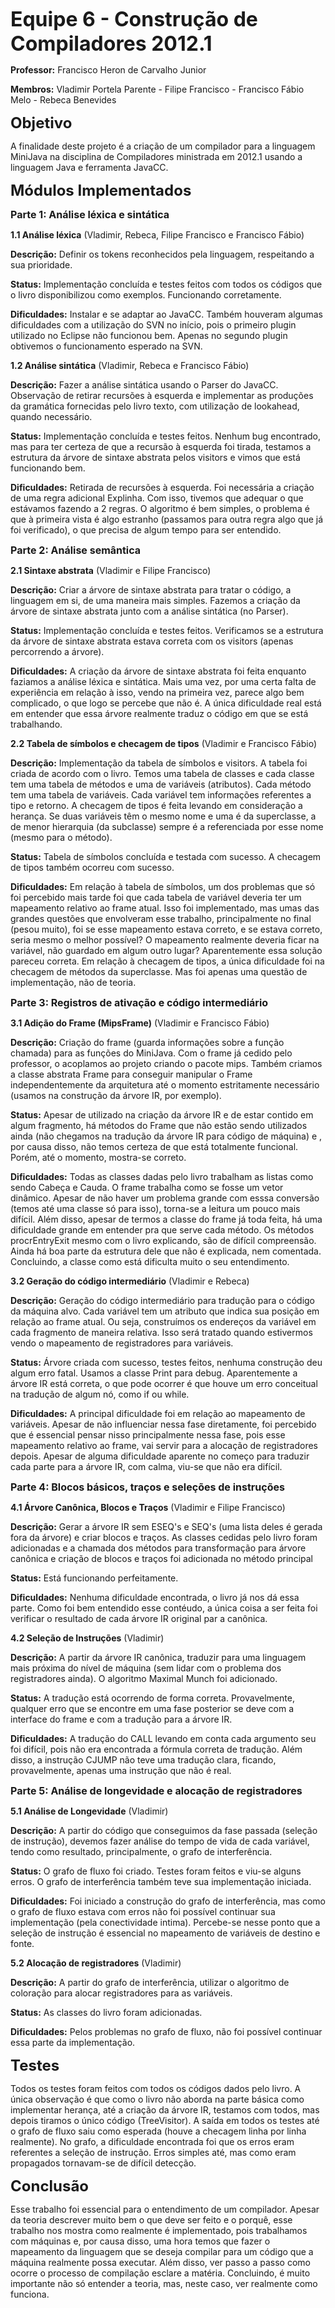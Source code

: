 <font size='6'><b>Equipe 6 - Construção de Compiladores 2012.1</b></font>

<b>Professor:</b>
Francisco Heron de Carvalho Junior

<b>Membros:</b>
Vladimir Portela Parente -
Filipe Francisco -
Francisco Fábio Melo -
Rebeca Benevides

<font size='5'><b>Objetivo</b></font>

A finalidade deste projeto é a criação de um compilador para a linguagem MiniJava na disciplina de Compiladores ministrada em 2012.1 usando a linguagem Java e ferramenta JavaCC.


<font size='5'><b>Módulos Implementados</b></font>


<font size='3'><b>Parte 1: Análise léxica e sintática</b></font>

<b>1.1 Análise léxica</b> (Vladimir, Rebeca, Filipe Francisco e Francisco Fábio)

<b>Descrição:</b> Definir os tokens reconhecidos pela linguagem, respeitando a sua prioridade.

<b>Status:</b> Implementação concluída e testes feitos com todos os códigos que o livro disponibilizou como exemplos. Funcionando corretamente.

<b>Dificuldades:</b> Instalar e se adaptar ao JavaCC. Também houveram algumas dificuldades com a utilização do SVN no início, pois o primeiro plugin utilizado no Eclipse não funcionou bem. Apenas no segundo plugin obtivemos o funcionamento esperado na SVN.

<b>1.2 Análise sintática</b> (Vladimir, Rebeca e Francisco Fábio)

<b>Descrição:</b> Fazer a análise sintática usando o Parser do JavaCC.
Observação de retirar recursões à esquerda e implementar as produções da gramática fornecidas pelo livro texto, com utilização de lookahead, quando necessário.

<b>Status:</b> Implementação concluída e testes feitos. Nenhum bug encontrado, mas para ter certeza de que a recursão à esquerda foi tirada, testamos a estrutura da árvore de sintaxe abstrata pelos visitors e vimos que está funcionando bem.

<b>Dificuldades:</b> Retirada de recursões à esquerda. Foi necessária a criação de uma regra adicional Explinha. Com isso, tivemos que adequar o que estávamos fazendo a 2 regras. O algoritmo é bem simples, o problema é que à primeira vista é algo estranho (passamos para outra regra algo que já foi verificado), o que precisa de algum tempo para ser entendido.

<font size='3'><b>Parte 2: Análise semântica</b></font>

<b>2.1 Sintaxe abstrata</b> (Vladimir e Filipe Francisco)

<b>Descrição:</b> Criar a árvore de sintaxe abstrata para tratar o código, a linguagem em si, de uma maneira mais simples. Fazemos a criação da árvore de sintaxe abstrata junto com a análise sintática (no Parser).

<b>Status:</b> Implementação concluída e testes feitos. Verificamos se a estrutura da árvore de sintaxe abstrata estava correta com os visitors (apenas percorrendo a árvore).

<b>Dificuldades:</b> A criação da árvore de sintaxe abstrata foi feita enquanto faziamos a análise léxica e sintática. Mais uma vez, por uma certa falta de experiência em relação à isso, vendo na primeira vez, parece algo bem complicado, o que logo se percebe que não é. A única dificuldade real está em entender que essa árvore realmente traduz o código em que se está trabalhando.

<b>2.2 Tabela de símbolos e checagem de tipos</b> (Vladimir e Francisco Fábio)

<b>Descrição:</b> Implementação da tabela de símbolos e visitors. A tabela foi criada de acordo com o livro. Temos uma tabela de classes e cada classe tem uma tabela de métodos e uma de variáveis (atributos). Cada método tem uma tabela de variáveis. Cada variável tem informações referentes a tipo e retorno. A checagem de tipos é feita levando em consideração a herança. Se duas variáveis têm o mesmo nome e uma é da superclasse, a de menor hierarquia (da subclasse) sempre é a referenciada por esse nome (mesmo para o método).

<b>Status:</b> Tabela de símbolos concluída e testada com sucesso. A checagem de tipos também ocorreu com sucesso.

<b>Dificuldades:</b> Em relação à tabela de símbolos, um dos problemas que só foi percebido mais tarde foi que cada tabela de variável deveria ter um mapeamento relativo ao frame atual. Isso foi implementado, mas umas das grandes questões que envolveram esse trabalho, principalmente no final (pesou muito), foi se esse mapeamento estava correto, e se estava correto, seria mesmo o melhor possível? O mapeamento realmente deveria ficar na variável, não guardado em algum outro lugar? Aparentemente essa solução pareceu correta.
Em relação à checagem de tipos, a única dificuldade foi na checagem de métodos da superclasse. Mas foi apenas uma questão de implementação, não de teoria.

<font size='3'><b>Parte 3: Registros de ativação e código intermediário</b></font>

<b>3.1 Adição do Frame (MipsFrame)</b> (Vladimir e Francisco Fábio)

<b>Descrição:</b> Criação do frame (guarda informações sobre a função chamada) para as funções do MiniJava. Com o frame já cedido pelo professor, o acoplamos ao projeto criando o pacote mips. Também criamos a classe abstrata Frame para conseguir manipular o Frame independentemente da arquitetura até o momento estritamente necessário (usamos na construção da árvore IR, por exemplo).

<b>Status:</b> Apesar de utilizado na criação da árvore IR e de estar contido em algum fragmento, há métodos do Frame que não estão sendo utilizados ainda (não chegamos na tradução da árvore IR para código de máquina) e , por causa disso, não temos certeza de que está totalmente funcional. Porém, até o momento, mostra-se correto.

<b>Dificuldades:</b> Todas as classes dadas pelo livro trabalham as listas como sendo Cabeça e Cauda. O frame trabalha como se fosse um vetor dinâmico. Apesar de não haver um problema grande com esssa conversão (temos até uma classe só para isso), torna-se a leitura um pouco mais difícil. Além disso, apesar de termos a classe do frame já toda feita, há uma dificuldade grande em entender pra que serve cada método. Os métodos procrEntryExit mesmo com o livro explicando, são de difícil compreensão. Ainda há boa parte da estrutura dele que não é explicada, nem comentada. Concluindo, a classe como está dificulta muito o seu entendimento.

<b>3.2 Geração do código intermediário</b> (Vladimir e Rebeca)

<b>Descrição:</b> Geração do código intermediário para tradução para o código da máquina alvo. Cada variável tem um atributo que indica sua posição em relação ao frame atual. Ou seja, construímos os endereços da variável em cada fragmento de maneira relativa. Isso será tratado quando estivermos vendo o mapeamento de registradores para variáveis.

<b>Status:</b> Árvore criada com sucesso, testes feitos, nenhuma construção deu algum erro fatal. Usamos a classe Print para debug. Aparentemente a árvore IR está correta, o que pode ocorrer é que houve um erro conceitual na tradução de algum nó, como if ou while.

<b>Dificuldades:</b> A principal dificuldade foi em relação ao mapeamento de variáveis. Apesar de não influenciar nessa fase diretamente, foi percebido que é essencial pensar nisso principalmente nessa fase, pois esse mapeamento relativo ao frame, vai servir para a alocação de registradores depois. Apesar de alguma dificuldade aparente no começo para traduzir cada parte para a árvore IR, com calma, viu-se que não era difícil.

<font size='3'><b>Parte 4: Blocos básicos, traços e seleções de instruções</b></font>

<b>4.1 Árvore Canônica, Blocos e Traços</b> (Vladimir e Filipe Francisco)

<b>Descrição:</b> Gerar a árvore IR sem ESEQ's e SEQ's (uma lista deles é gerada fora da árvore) e criar blocos e traços. As classes cedidas pelo livro foram adicionadas e a chamada dos métodos para transformação para árvore canônica e criação de blocos e traços foi adicionada no método principal

<b>Status:</b> Está funcionando perfeitamente.

<b>Dificuldades:</b> Nenhuma dificuldade encontrada, o livro já nos dá essa parte. Como foi bem entendido esse contéudo, a única coisa a ser feita foi verificar o resultado de cada árvore IR original par a canônica.

<b>4.2 Seleção de Instruções</b> (Vladimir)

<b>Descrição:</b> A partir da árvore IR canônica, traduzir para uma linguagem mais próxima do nível de máquina (sem lidar com o problema dos registradores ainda). O algoritmo Maximal Munch foi adicionado.

<b>Status:</b> A tradução está ocorrendo de forma correta. Provavelmente, qualquer erro que se encontre em uma fase posterior se deve com a interface do frame e com a tradução para a árvore IR.

<b>Dificuldades:</b> A tradução do CALL levando em conta cada argumento seu foi difícil, pois não era encontrada a fórmula correta de tradução. Além disso, a instrução CJUMP não teve uma tradução clara, ficando, provavelmente, apenas uma instrução que não é real.

<font size='3'><b>Parte 5: Análise de longevidade e alocação de registradores</b></font>

<b>5.1 Análise de Longevidade</b> (Vladimir)

<b>Descrição:</b> A partir do código que conseguimos da fase passada (seleção de instrução), devemos fazer análise do tempo de vida de cada variável, tendo como resultado, principalmente, o grafo de interferência.

<b>Status:</b> O grafo de fluxo foi criado. Testes foram feitos e viu-se alguns erros. O grafo de interferência também teve sua implementação iniciada.

<b>Dificuldades:</b> Foi iniciado a construção do grafo de interferência, mas como o grafo de fluxo estava com erros não foi possível continuar sua implementação (pela conectividade intima). Percebe-se nesse ponto que a seleção de instrução é essencial no mapeamento de variáveis de destino e fonte.

<b>5.2 Alocação de registradores</b> (Vladimir)

<b>Descrição:</b> A partir do grafo de interferência, utilizar o algoritmo de coloração para alocar registradores para as variáveis.

<b>Status:</b> As classes do livro foram adicionadas.

<b>Dificuldades:</b> Pelos problemas no grafo de fluxo, não foi possível continuar essa parte da implementação.

<font size='5'><b>Testes</b></font>

Todos os testes foram feitos com todos os códigos dados pelo livro. A única observação é que como o livro não aborda na parte básica como implementar herança, até a criação da árvore IR, testamos com todos, mas depois tiramos o único código (TreeVisitor).
A saída em todos os testes até o grafo de fluxo saiu como esperada (houve a checagem linha por linha realmente). No grafo, a dificuldade encontrada foi que os erros eram referentes a seleção de instrução. Erros simples até, mas como eram propagados tornavam-se de difícil detecção.

<font size='5'><b>Conclusão</b></font>

Esse trabalho foi essencial para o entendimento de um compilador. Apesar da teoria descrever muito bem o que deve ser feito e o porquê, esse trabalho nos mostra como realmente é implementado, pois trabalhamos com máquinas e, por causa disso, uma hora temos que fazer o mapeamento da linguagem que se deseja compilar para um código que a máquina realmente possa executar. Além disso, ver passo a passo como ocorre o processo de compilação esclare a matéria. Concluindo, é muito importante não só entender a teoria, mas, neste caso, ver realmente como funciona.